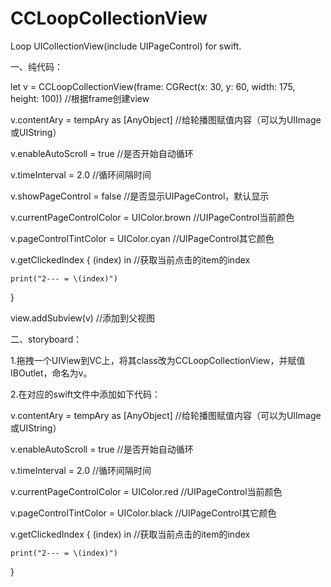 # CCLoopCollectionView
Loop UICollectionView(include UIPageControl) for swift.

一、纯代码：

let v = CCLoopCollectionView(frame: CGRect(x: 30, y: 60, width: 175, height: 100))   //根据frame创建view

v.contentAry = tempAry as [AnyObject]   //给轮播图赋值内容（可以为UIImage或UIString）

v.enableAutoScroll = true   //是否开始自动循环

v.timeInterval = 2.0   //循环间隔时间

v.showPageControl = false   //是否显示UIPageControl，默认显示

v.currentPageControlColor = UIColor.brown   //UIPageControl当前颜色

v.pageControlTintColor = UIColor.cyan   //UIPageControl其它颜色

v.getClickedIndex { (index) in   //获取当前点击的item的index

    print("2--- = \(index)")
    
}

view.addSubview(v)   //添加到父视图




二、storyboard：

1.拖拽一个UIView到VC上，将其class改为CCLoopCollectionView，并赋值IBOutlet，命名为v。

2.在对应的swift文件中添加如下代码：


v.contentAry = tempAry as [AnyObject]   //给轮播图赋值内容（可以为UIImage或UIString）

v.enableAutoScroll = true   //是否开始自动循环

v.timeInterval = 2.0   //循环间隔时间

v.currentPageControlColor = UIColor.red   //UIPageControl当前颜色

v.pageControlTintColor = UIColor.black   //UIPageControl其它颜色

v.getClickedIndex { (index) in   //获取当前点击的item的index

    print("2--- = \(index)")
    
}

